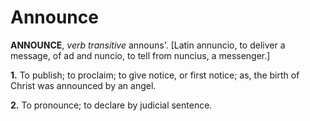 # Announce

**ANNOUNCE**, _verb transitive_ announs'. \[Latin annuncio, to deliver a message, of ad and nuncio, to tell from nuncius, a messenger.\]

**1.** To publish; to proclaim; to give notice, or first notice; as, the birth of Christ was announced by an angel.

**2.** To pronounce; to declare by judicial sentence.